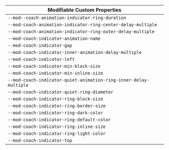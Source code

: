 | Modifiable Custom Properties                                      |
| ----------------------------------------------------------------- |
| `--mod--coach-animation-indicator-ring-duration`                  |
| `--mod-coach-animation-indicator-ring-center-delay-multiple`      |
| `--mod-coach-animation-indicator-ring-outer-delay-multiple`       |
| `--mod-coach-indicator-animation-name`                            |
| `--mod-coach-indicator-gap`                                       |
| `--mod-coach-indicator-inner-animation-delay-multiple`            |
| `--mod-coach-indicator-left`                                      |
| `--mod-coach-indicator-min-block-size`                            |
| `--mod-coach-indicator-min-inline-size`                           |
| `--mod-coach-indicator-quiet-animation-ring-inner-delay-multiple` |
| `--mod-coach-indicator-quiet-ring-diameter`                       |
| `--mod-coach-indicator-ring-block-size`                           |
| `--mod-coach-indicator-ring-border-size`                          |
| `--mod-coach-indicator-ring-dark-color`                           |
| `--mod-coach-indicator-ring-default-color`                        |
| `--mod-coach-indicator-ring-inline-size`                          |
| `--mod-coach-indicator-ring-light-color`                          |
| `--mod-coach-indicator-top`                                       |
